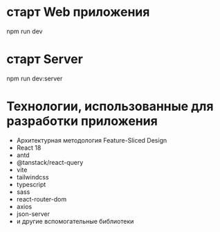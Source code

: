 # старт Web приложения
npm run dev

# старт Server
npm run dev:server

# Технологии, использованные для разработки приложения
- Архитектурная методология Feature-Sliced Design
- React 18
- antd
- @tanstack/react-query
- vite
- tailwindcss
- typescript
- sass
- react-router-dom
- axios
- json-server
- и другие вспомогательные библиотеки
